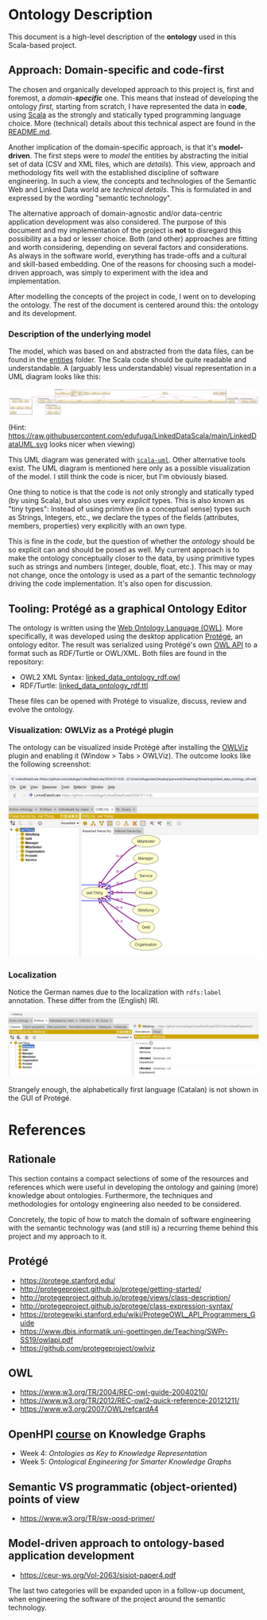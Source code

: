 # Ontology Description

This document is a high-level description of the **ontology** used in this Scala-based project.

## Approach: Domain-specific and code-first

The chosen and organically developed approach to this project is, first and foremost, a _domain-**specific**_ one.
This means that instead of developing the ontology _first_, starting from scratch, I have represented the data in
**code**, using [Scala](https://www.scala-lang.org/) as the strongly and statically typed programming language choice.
More (technical) details about this technical aspect are found in the [README.md](README.md).

Another implication of the domain-specific approach, is that it's **model-driven**. The first steps were to _model_ the
entities by abstracting the initial set of data (CSV and XML files, which are _details_). This view, approach and
methodology fits well with the established discipline of software engineering. In such a view, the concepts and
technologies of the Semantic Web and Linked Data world are _technical details_. This is formulated in and expressed by
the wording "semantic technology".

The alternative approach of domain-agnostic and/or data-centric application development was also considered.
The purpose of this document and my implementation of the project is **not** to disregard this possibility as a bad or
lesser choice. Both (and other) approaches are fitting and worth considering, depending on several factors and
considerations. As always in the software world, everything has trade-offs and a cultural and skill-based embedding.
One of the reasons for choosing such a model-driven approach, was simply to experiment with the idea and implementation.

After modelling the concepts of the project in code, I went on to developing the ontology. The rest of the document is
centered around this: the ontology and its development.

### Description of the underlying model

The model, which was based on and abstracted from the data files, can be found in the
[entities](entities%2Fsrc%2Fmain%2Fscala%2Fcom%2Fedufuga%2Fscala%2Fentities) folder. The Scala code should be quite
readable and understandable. A (arguably less understandable) visual representation in a UML diagram looks like this:

![LinkedDataUML.svg](LinkedDataUML.svg)

(Hint: https://raw.githubusercontent.com/edufuga/LinkedDataScala/main/LinkedDataUML.svg looks nicer when viewing)

This UML diagram was generated with [`scala-uml`](https://github.com/tizuck/scala-uml). Other alternative tools exist.
The UML diagram is mentioned here only as a possible visualization of the model. I still think the code is nicer, but
I'm obviously biased.

One thing to notice is that the code is not only strongly and statically typed (by using Scala), but also uses very
_explicit_ types. This is also known as "tiny types": Instead of using primitive (in a conceptual sense) types such as
Strings, Integers, etc., we declare the types of the fields (attributes, members, properties) very explicitly with an
own type.

This is fine in the _code_, but the question of whether the _ontology_ should be so explicit can and should be posed as
well. My current approach is to make the ontology conceptually closer to the data, by using primitive types such as
strings and numbers (integer, double, float, etc.). This may or may not change, once the ontology is used as a part of
the semantic technology driving the code implementation. It's also open for discussion.

## Tooling: Protégé as a graphical Ontology Editor

The ontology is written using the [Web Ontology Language (OWL)](https://en.wikipedia.org/wiki/Web_Ontology_Language).
More specifically, it was developed using the desktop application [Protégé](https://protege.stanford.edu/), an ontology
editor. The result was serialized using Protégé's own [OWL API](https://github.com/owlcs/owlapi) to a format such as
RDF/Turtle or OWL/XML. Both files are found in the repository:

* OWL2 XML Syntax: [linked_data_ontology_rdf.owl](linked_data_ontology_rdf.owl)
* RDF/Turtle: [linked_data_ontology_rdf.ttl](linked_data_ontology_rdf.ttl)

These files can be opened with Protégé to visualize, discuss, review and evolve the ontology.

### Visualization: OWLViz as a Protégé plugin

The ontology can be visualized inside Protégé after installing the [OWLViz](https://github.com/protegeproject/owlviz)
plugin and enabling it (Window > Tabs > OWLViz). The outcome looks like the following screenshot:

![protege.png](protege.png)

### Localization
Notice the German names due to the localization with `rdfs:label` annotation. These differ from the (English) IRI.

![localization.png](localization.png)

Strangely enough, the alphabetically first language (Catalan) is not shown in the GUI of Protégé.


# References

## Rationale
This section contains a compact selections of some of the resources and references which were useful in developing the
ontology and gaining (more) knowledge about ontologies. Furthermore, the techniques and methodologies for ontology
engineering also needed to be considered.

Concretely, the topic of how to match the domain of software engineering with the semantic technology was (and still is)
a recurring theme behind this project and my approach to it.

## Protégé

* https://protege.stanford.edu/
* http://protegeproject.github.io/protege/getting-started/
* http://protegeproject.github.io/protege/views/class-description/
* http://protegeproject.github.io/protege/class-expression-syntax/
* https://protegewiki.stanford.edu/wiki/ProtegeOWL_API_Programmers_Guide
* https://www.dbis.informatik.uni-goettingen.de/Teaching/SWPr-SS19/owlapi.pdf
* https://github.com/protegeproject/owlviz

## OWL

* https://www.w3.org/TR/2004/REC-owl-guide-20040210/
* https://www.w3.org/TR/2012/REC-owl2-quick-reference-20121211/
* https://www.w3.org/2007/OWL/refcardA4

## OpenHPI [course](https://open.hpi.de/courses/knowledgegraphs2023) on Knowledge Graphs

* Week 4: _Ontologies as Key to Knowledge Representation_
* Week 5: _Ontological Engineering for Smarter Knowledge Graphs_

## Semantic VS programmatic (object-oriented) points of view

* https://www.w3.org/TR/sw-oosd-primer/

## Model-driven approach to ontology-based application development

* https://ceur-ws.org/Vol-2063/sisiot-paper4.pdf

The last two categories will be expanded upon in a follow-up document, when engineering the software of the project
around the semantic technology.
